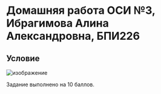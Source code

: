 # Домашняя работа ОСИ №3, Ибрагимова Алина Александровна, БПИ226
## Условие
![изображение](https://github.com/AlinaMalinafff/OSI/assets/150148650/492bd9ec-dd33-46d5-a146-8df1bac1632c)

Задание выполнено на 10 баллов. 
## 
## 
## 
## 
## 
